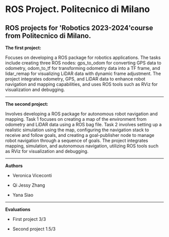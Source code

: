 # ROS Project. Politecnico di Milano
ROS projects for 'Robotics 2023-2024'course from Politecnico di Milano. 
---
**The first project:**

Focuses on developing a ROS package for robotics applications. The tasks include creating three ROS nodes: gps_to_odom for converting GPS data to odometry, odom_to_tf for transforming odometry data into a TF frame, and lidar_remap for visualizing LiDAR data with dynamic frame adjustment. The project integrates odometry, GPS, and LiDAR data to enhance robot navigation and mapping capabilities, and uses ROS tools such as RViz for visualization and debugging.

---

**The second project:**

Involves developing a ROS package for autonomous robot navigation and mapping. Task 1 focuses on creating a map of the environment from odometry and LiDAR data using a ROS bag file. Task 2 involves setting up a realistic simulation using the map, configuring the navigation stack to receive and follow goals, and creating a goal-publisher node to manage robot navigation through a sequence of goals. The project integrates mapping, simulation, and autonomous navigation, utilizing ROS tools such as RViz for visualization and debugging.

---

**Authors**

- Veronica Viceconti

- Qi Jessy Zhang

- Yana Siao

---

**Evaluations**

- First project 3/3

- Second project 1.5/3
